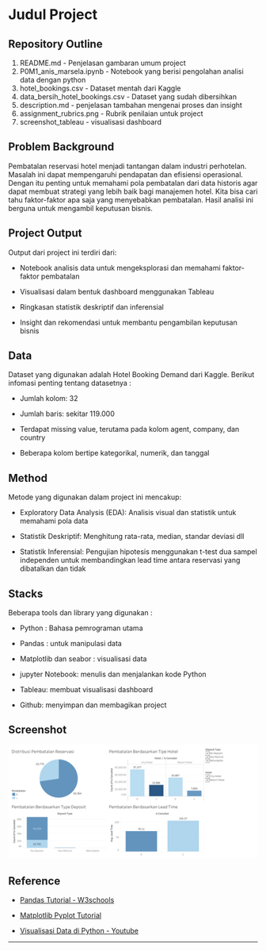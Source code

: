 # Judul Project

## Repository Outline

1. README.md - Penjelasan gambaran umum project
2. P0M1_anis_marsela.ipynb - Notebook yang berisi pengolahan analisi data dengan python
3. hotel_bookings.csv - Dataset mentah dari Kaggle
4. data_bersih_hotel_bookings.csv - Dataset yang sudah dibersihkan
5. description.md - penjelasan tambahan mengenai proses dan insight
6. assignment_rubrics.png - Rubrik penilaian untuk project
7. screenshot_tableau - visualisasi dashboard



## Problem Background
Pembatalan reservasi hotel menjadi tantangan dalam industri perhotelan. Masalah ini dapat mempengaruhi pendapatan dan efisiensi operasional. Dengan itu penting untuk memahami pola pembatalan dari data historis agar dapat membuat strategi yang lebih baik bagi manajemen hotel. Kita bisa cari tahu faktor-faktor apa saja yang menyebabkan pembatalan. Hasil analisi ini berguna untuk mengambil keputusan bisnis.

## Project Output
Output dari project ini terdiri dari:

* Notebook analisis data untuk mengeksplorasi dan memahami faktor-faktor pembatalan

* Visualisasi dalam bentuk dashboard menggunakan Tableau

* Ringkasan statistik deskriptif dan inferensial

* Insight dan rekomendasi untuk membantu pengambilan keputusan bisnis

## Data
Dataset yang digunakan adalah Hotel Booking Demand dari Kaggle. Berikut infomasi penting tentang datasetnya : 

* Jumlah kolom: 32

* Jumlah baris: sekitar 119.000

* Terdapat missing value, terutama pada kolom agent, company, dan country

* Beberapa kolom bertipe kategorikal, numerik, dan tanggal

## Method
Metode yang digunakan dalam project ini mencakup:

* Exploratory Data Analysis (EDA): Analisis visual dan statistik untuk memahami pola data

* Statistik Deskriptif: Menghitung rata-rata, median, standar deviasi dll

* Statistik Inferensial: Pengujian hipotesis menggunakan t-test dua sampel independen untuk membandingkan lead time antara reservasi yang dibatalkan dan tidak


## Stacks
Beberapa tools dan library yang digunakan :

* Python : Bahasa pemrograman utama

* Pandas : untuk manipulasi data

* Matplotlib dan seabor : visualisasi data

* jupyter Notebook: menulis dan menjalankan kode Python

* Tableau: membuat visualisasi dashboard

* Github: menyimpan dan membagikan project

## Screenshot
![alt text](Dashboard.png)


## Reference
- [Pandas Tutorial - W3schools](https://www.w3schools.com/python/pandas/default.asp)

- [Matplotlib Pyplot Tutorial](https://www.w3schools.com/python/matplotlib_intro.asp)

- [Visualisasi Data di Python - Youtube](https://www.youtube.com/@megabagusherlambang/videos)

---


